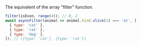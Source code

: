 The equivalent of the array "filter" function.

```js
filter(isEven, range(4)); // 0, 2
await asyncFilter(animal => animal.kind.slice(1) === 'at', [
  { type: 'cat' },
  { type: 'rat' },
  { type: 'dog' },
]); // [{type: 'cat'}, {type: 'rat'}]
```
